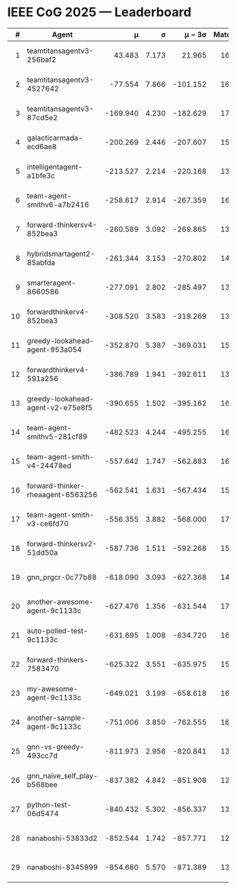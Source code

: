# IEEE CoG 2025 — Leaderboard

| # | Agent | μ | σ | μ − 3σ | Matches | Updated |
|---:|---|---:|---:|---:|---:|---|
| 1 | teamtitansagentv3-256baf2 | 43.483 | 7.173 | 21.965 | 16676 | 2025-08-23 18:35 |
| 2 | teamtitansagentv3-4527642 | -77.554 | 7.866 | -101.152 | 16050 | 2025-08-23 18:35 |
| 3 | teamtitansagentv3-87cd5e2 | -169.940 | 4.230 | -182.629 | 17366 | 2025-08-23 18:35 |
| 4 | galacticarmada-ecd6ae8 | -200.269 | 2.446 | -207.607 | 15080 | 2025-08-23 18:35 |
| 5 | intelligentagent-a1bfe3c | -213.527 | 2.214 | -220.168 | 13600 | 2025-08-23 18:35 |
| 6 | team-agent-smithv6-a7b2416 | -258.617 | 2.914 | -267.359 | 16220 | 2025-08-23 18:35 |
| 7 | forward-thinkersv4-852bea3 | -260.589 | 3.092 | -269.865 | 13018 | 2025-08-23 18:35 |
| 8 | hybridsmartagent2-85abfda | -261.344 | 3.153 | -270.802 | 14023 | 2025-08-23 18:35 |
| 9 | smarteragent-8660586 | -277.091 | 2.802 | -285.497 | 13934 | 2025-08-23 18:35 |
| 10 | forwardthinkerv4-852bea3 | -308.520 | 3.583 | -319.269 | 13385 | 2025-08-23 18:35 |
| 11 | greedy-lookahead-agent-953a054 | -352.870 | 5.387 | -369.031 | 15390 | 2025-08-23 18:35 |
| 12 | forwardthinkerv4-591a256 | -386.789 | 1.941 | -392.611 | 13466 | 2025-08-23 18:35 |
| 13 | greedy-lookahead-agent-v2-e75e8f5 | -390.655 | 1.502 | -395.162 | 16290 | 2025-08-23 18:35 |
| 14 | team-agent-smithv5-281cf89 | -482.523 | 4.244 | -495.255 | 16120 | 2025-08-23 18:35 |
| 15 | team-agent-smith-v4-24478ed | -557.642 | 1.747 | -562.883 | 16782 | 2025-08-23 18:35 |
| 16 | forward-thinker-rheaagent-6563256 | -562.541 | 1.631 | -567.434 | 15488 | 2025-08-23 18:35 |
| 17 | team-agent-smith-v3-ce6fd70 | -556.355 | 3.882 | -568.000 | 17282 | 2025-08-23 18:35 |
| 18 | forward-thinkersv2-51dd50a | -587.736 | 1.511 | -592.268 | 15888 | 2025-08-23 18:35 |
| 19 | gnn_prgcr-0c77b88 | -618.090 | 3.093 | -627.368 | 14580 | 2025-08-23 18:35 |
| 20 | another-awesome-agent-9c1133c | -627.476 | 1.356 | -631.544 | 17060 | 2025-08-23 18:35 |
| 21 | auto-polled-test-9c1133c | -631.695 | 1.008 | -634.720 | 16440 | 2025-08-23 18:35 |
| 22 | forward-thinkers-7583470 | -625.322 | 3.551 | -635.975 | 15000 | 2025-08-23 18:35 |
| 23 | my-awesome-agent-9c1133c | -649.021 | 3.199 | -658.618 | 16240 | 2025-08-23 18:35 |
| 24 | another-sample-agent-9c1133c | -751.006 | 3.850 | -762.555 | 16440 | 2025-08-23 18:35 |
| 25 | gnn-vs-greedy-493cc7d | -811.973 | 2.956 | -820.841 | 13120 | 2025-08-23 18:35 |
| 26 | gnn_naive_self_play-b568bee | -837.382 | 4.842 | -851.908 | 12980 | 2025-08-23 18:35 |
| 27 | python-test-06d5474 | -840.432 | 5.302 | -856.337 | 13250 | 2025-08-23 18:35 |
| 28 | nanaboshi-53833d2 | -852.544 | 1.742 | -857.771 | 12500 | 2025-08-23 18:35 |
| 29 | nanaboshi-8345999 | -854.680 | 5.570 | -871.389 | 13770 | 2025-08-23 18:35 |
